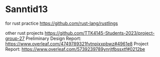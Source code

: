 # Sanntid13

for rust practice https://github.com/rust-lang/rustlings


other rust projects https://github.com/TTK4145-Students-2023/project-group-27
Preliminary Design Report: https://www.overleaf.com/4749789321fvtnpjxxpbwz#4961e8
Project Report: https://www.overleaf.com/5739239789ynrjtfbssxtf#0212be

